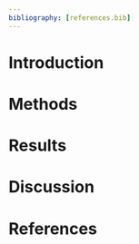 ```yaml
---
bibliography: [references.bib]
---
```

# Introduction

# Methods

# Results

# Discussion

# References
